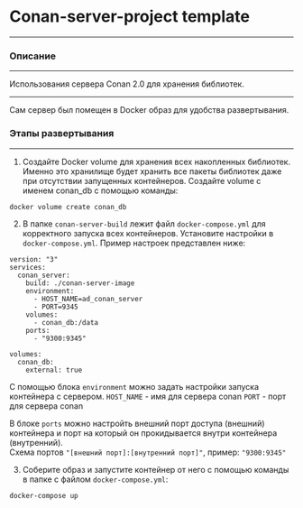 # Conan-server-project template
___
### Описание
___
Использования сервера Conan 2.0 для хранения библиотек.
___
Сам сервер был помещен в Docker образ для удобства развертывания.

### Этапы развертывания
___
1. Создайте Docker volume для хранения всех накопленных библиотек.
Именно это хранилище будет хранить все пакеты библиотек даже при отсутствии запущенных контейнеров.
Создайте volume с именем conan_db с помощью команды:
```
docker volume create conan_db
```
2. В папке ```conan-server-build``` лежит файл ```docker-compose.yml``` для корректного запуска всех контейнеров.
Установите настройки в ```docker-compose.yml```.
Пример настроек представлен ниже:
```
version: "3"
services:
  conan_server:
    build: ./conan-server-image
    environment:
      - HOST_NAME=ad_conan_server
      - PORT=9345
    volumes:
      - conan_db:/data
    ports:
      - "9300:9345"

volumes:
  conan_db:
    external: true
```

С помощью блока ```environment``` можно задать настройки запуска контейнера с сервером.
```HOST_NAME``` - имя для сервера conan
```PORT``` - порт для сервера conan

В блоке ```ports``` можно настройть внешний порт доступа (внешний) контейнера
и порт на который он прокидывается внутри контейнера (внутренний).  
Схема портов ```"[внешний порт]:[внутренний порт]"```, пример: ```"9300:9345"```

3. Соберите образ и запустите контейнер от него с помощью команды
в папке с файлом ```docker-compose.yml```:
```
docker-compose up
```